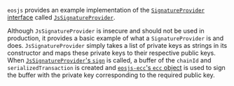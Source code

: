 `eosjs` provides an example implementation of the [`SignatureProvider` interface](https://github.com/ALAIO/eosjs/blob/849c03992e6ce3cb4b6a11bf18ab17b62136e5c9/src/eosjs-api-interfaces.ts#L60) called [`JsSignatureProvider`](https://github.com/ALAIO/eosjs/blob/849c03992e6ce3cb4b6a11bf18ab17b62136e5c9/src/eosjs-jssig.ts#L11).

Although `JsSignatureProvider` is insecure and should not be used in production, it provides a basic example of what a `SignatureProvider` is and does.  `JsSignatureProvider` simply takes a list of private keys as strings in its constructor and maps these private keys to their respective public keys.  When [`JsSignatureProvider`'s `sign`](https://github.com/ALAIO/eosjs/blob/849c03992e6ce3cb4b6a11bf18ab17b62136e5c9/src/eosjs-jssig.ts#L33) is called, a buffer of the `chainId` and `serializedTransaction` is created and [`eosjs-ecc`'s `ecc` object](https://github.com/ALAIO/eosjs-ecc/blob/7ec577cad54e17da6168fdfb11ec2b09d6f0e7f0/src/index.js#L4) is used to sign the buffer with the private key corresponding to the required public key.